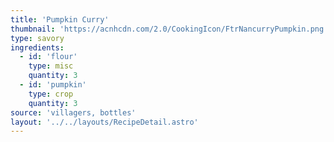 ```yaml
---
title: 'Pumpkin Curry'
thumbnail: 'https://acnhcdn.com/2.0/CookingIcon/FtrNancurryPumpkin.png'
type: savory
ingredients:
  - id: 'flour'
    type: misc
    quantity: 3
  - id: 'pumpkin'
    type: crop
    quantity: 3
source: 'villagers, bottles'
layout: '../../layouts/RecipeDetail.astro'
---
```


